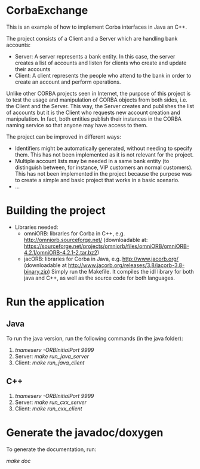# CorbaExchange
This is an example of how to implement Corba interfaces in Java an C++.

The project consists of a Client and a Server which are handling bank accounts:
* Server: A server represents a bank entity. In this case, the server creates a list of accounts and listen for clients
          who create and update their accounts
* Client: A client represents the people who attend to the bank in order to create an account and perform operations.

Unlike other CORBA projects seen in Internet, the purpose of this project is to test the usage and manipulation of CORBA objects from both sides, i.e. the Client and the Server. This way, the Server creates and publishes the list of accounts but it is the Client who requests new account creation and manipulation. In fact, both entities publish their instances in the CORBA naming service so that anyone may have access to them.

The project can be improved in different ways:
* Identifiers might be automatically generated, without needing to specify them. This has not been implemented as it is not relevant for the project.
* Multiple account lists may be needed in a same bank entity (to distinguish between, for instance, VIP customers an normal customers). This has not been implemented in the project because the purpose was to create a simple and basic project that works in a basic scenario.
* ... 

# Building the project
- Libraries needed:
	+ omniORB: libraries for Corba in C++, e.g. http://omniorb.sourceforge.net/ (downloadable at: https://sourceforge.net/projects/omniorb/files/omniORB/omniORB-4.2.1/omniORB-4.2.1-2.tar.bz2)
	+ jacORB: libraries for Corba in Java, e.g. http://www.jacorb.org/ (downloadable at http://www.jacorb.org/releases/3.8/jacorb-3.8-binary.zip)
Simply run the Makefile. It compiles the idl library for both java and C++, as well as the source code for both languages.

# Run the application
## Java
To run the java version, run the following commands (in the java folder):

1. *tnameserv -ORBInitialPort 9999*
2. Server: *make run_java_server*
3. Client: *make run_java_client*

## C++

1. *tnameserv -ORBInitialPort 9999*
2. Server: *make run_cxx_server*
3. Client: *make run_cxx_client*

# Generate the javadoc/doxygen

To generate the documentation, run:

*make doc*